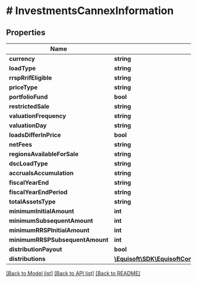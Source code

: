 # # InvestmentsCannexInformation

## Properties

Name | Type | Description | Notes
------------ | ------------- | ------------- | -------------
**currency** | **string** |  | [optional]
**loadType** | **string** |  | [optional]
**rrspRrifEligible** | **string** |  | [optional]
**priceType** | **string** |  | [optional]
**portfolioFund** | **bool** |  | [optional]
**restrictedSale** | **string** |  | [optional]
**valuationFrequency** | **string** |  | [optional]
**valuationDay** | **string** |  | [optional]
**loadsDifferInPrice** | **bool** |  | [optional]
**netFees** | **string** |  | [optional]
**regionsAvailableForSale** | **string** |  | [optional]
**dscLoadType** | **string** |  | [optional]
**accrualsAccumulation** | **string** |  | [optional]
**fiscalYearEnd** | **string** |  | [optional]
**fiscalYearEndPeriod** | **string** |  | [optional]
**totalAssetsType** | **string** |  | [optional]
**minimumInitialAmount** | **int** |  | [optional]
**minimumSubsequentAmount** | **int** |  | [optional]
**minimumRRSPInitialAmount** | **int** |  | [optional]
**minimumRRSPSubsequentAmount** | **int** |  | [optional]
**distributionPayout** | **bool** |  | [optional]
**distributions** | [**\Equisoft\SDK\EquisoftConnect\Model\InvestmentsCannexDistribution[]**](InvestmentsCannexDistribution.md) |  | [optional]

[[Back to Model list]](../../README.md#models) [[Back to API list]](../../README.md#endpoints) [[Back to README]](../../README.md)

